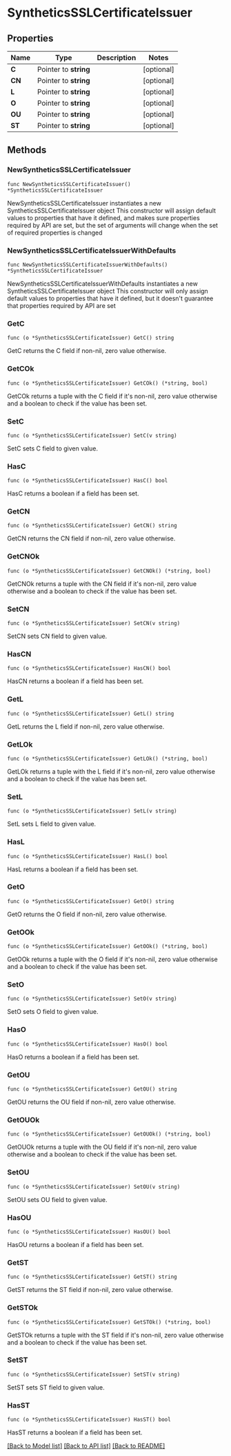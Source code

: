 # SyntheticsSSLCertificateIssuer

## Properties

Name | Type | Description | Notes
------------ | ------------- | ------------- | -------------
**C** | Pointer to **string** |  | [optional] 
**CN** | Pointer to **string** |  | [optional] 
**L** | Pointer to **string** |  | [optional] 
**O** | Pointer to **string** |  | [optional] 
**OU** | Pointer to **string** |  | [optional] 
**ST** | Pointer to **string** |  | [optional] 

## Methods

### NewSyntheticsSSLCertificateIssuer

`func NewSyntheticsSSLCertificateIssuer() *SyntheticsSSLCertificateIssuer`

NewSyntheticsSSLCertificateIssuer instantiates a new SyntheticsSSLCertificateIssuer object
This constructor will assign default values to properties that have it defined,
and makes sure properties required by API are set, but the set of arguments
will change when the set of required properties is changed

### NewSyntheticsSSLCertificateIssuerWithDefaults

`func NewSyntheticsSSLCertificateIssuerWithDefaults() *SyntheticsSSLCertificateIssuer`

NewSyntheticsSSLCertificateIssuerWithDefaults instantiates a new SyntheticsSSLCertificateIssuer object
This constructor will only assign default values to properties that have it defined,
but it doesn't guarantee that properties required by API are set

### GetC

`func (o *SyntheticsSSLCertificateIssuer) GetC() string`

GetC returns the C field if non-nil, zero value otherwise.

### GetCOk

`func (o *SyntheticsSSLCertificateIssuer) GetCOk() (*string, bool)`

GetCOk returns a tuple with the C field if it's non-nil, zero value otherwise
and a boolean to check if the value has been set.

### SetC

`func (o *SyntheticsSSLCertificateIssuer) SetC(v string)`

SetC sets C field to given value.

### HasC

`func (o *SyntheticsSSLCertificateIssuer) HasC() bool`

HasC returns a boolean if a field has been set.

### GetCN

`func (o *SyntheticsSSLCertificateIssuer) GetCN() string`

GetCN returns the CN field if non-nil, zero value otherwise.

### GetCNOk

`func (o *SyntheticsSSLCertificateIssuer) GetCNOk() (*string, bool)`

GetCNOk returns a tuple with the CN field if it's non-nil, zero value otherwise
and a boolean to check if the value has been set.

### SetCN

`func (o *SyntheticsSSLCertificateIssuer) SetCN(v string)`

SetCN sets CN field to given value.

### HasCN

`func (o *SyntheticsSSLCertificateIssuer) HasCN() bool`

HasCN returns a boolean if a field has been set.

### GetL

`func (o *SyntheticsSSLCertificateIssuer) GetL() string`

GetL returns the L field if non-nil, zero value otherwise.

### GetLOk

`func (o *SyntheticsSSLCertificateIssuer) GetLOk() (*string, bool)`

GetLOk returns a tuple with the L field if it's non-nil, zero value otherwise
and a boolean to check if the value has been set.

### SetL

`func (o *SyntheticsSSLCertificateIssuer) SetL(v string)`

SetL sets L field to given value.

### HasL

`func (o *SyntheticsSSLCertificateIssuer) HasL() bool`

HasL returns a boolean if a field has been set.

### GetO

`func (o *SyntheticsSSLCertificateIssuer) GetO() string`

GetO returns the O field if non-nil, zero value otherwise.

### GetOOk

`func (o *SyntheticsSSLCertificateIssuer) GetOOk() (*string, bool)`

GetOOk returns a tuple with the O field if it's non-nil, zero value otherwise
and a boolean to check if the value has been set.

### SetO

`func (o *SyntheticsSSLCertificateIssuer) SetO(v string)`

SetO sets O field to given value.

### HasO

`func (o *SyntheticsSSLCertificateIssuer) HasO() bool`

HasO returns a boolean if a field has been set.

### GetOU

`func (o *SyntheticsSSLCertificateIssuer) GetOU() string`

GetOU returns the OU field if non-nil, zero value otherwise.

### GetOUOk

`func (o *SyntheticsSSLCertificateIssuer) GetOUOk() (*string, bool)`

GetOUOk returns a tuple with the OU field if it's non-nil, zero value otherwise
and a boolean to check if the value has been set.

### SetOU

`func (o *SyntheticsSSLCertificateIssuer) SetOU(v string)`

SetOU sets OU field to given value.

### HasOU

`func (o *SyntheticsSSLCertificateIssuer) HasOU() bool`

HasOU returns a boolean if a field has been set.

### GetST

`func (o *SyntheticsSSLCertificateIssuer) GetST() string`

GetST returns the ST field if non-nil, zero value otherwise.

### GetSTOk

`func (o *SyntheticsSSLCertificateIssuer) GetSTOk() (*string, bool)`

GetSTOk returns a tuple with the ST field if it's non-nil, zero value otherwise
and a boolean to check if the value has been set.

### SetST

`func (o *SyntheticsSSLCertificateIssuer) SetST(v string)`

SetST sets ST field to given value.

### HasST

`func (o *SyntheticsSSLCertificateIssuer) HasST() bool`

HasST returns a boolean if a field has been set.


[[Back to Model list]](../README.md#documentation-for-models) [[Back to API list]](../README.md#documentation-for-api-endpoints) [[Back to README]](../README.md)


